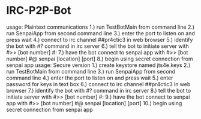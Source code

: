 # IRC-P2P-Bot
usage: Plaintext communications
  1.) run TestBotMain from command line
  2.) run SenpaiApp from second command line
  3.) enter the port to listen on and press wait 
  4.) connect to irc channel ##pr4ctic3 in web browser
  5.) identify the bot with #? command in irc server
  6.) tell the bot to initiate server with #>> [bot number] #:
  7.) have the bot connect to senpai app with #>> [bot number] #@ senpai [location] [port]
  8.) begin using secret connection from senpai app
usage: Secure version 
  1.) create keystore named jts4e.keys
  2.) run TestBotMain from command line
  3.) run SenpaiApp from second command line
  4.) enter the port to listen on and press wait 
  5.) enter password for keys in text box
  6.) connect to irc channel ##pr4ctic3 in web browser
  7.) identify the bot with #? command in irc server
  8.) tell the bot to initiate server with #>> [bot number] #:
  9.) have the bot connect to senpai app with #>> [bot number] #@ senpai [location] [port]
  10.) begin using secret connection from senpai app
